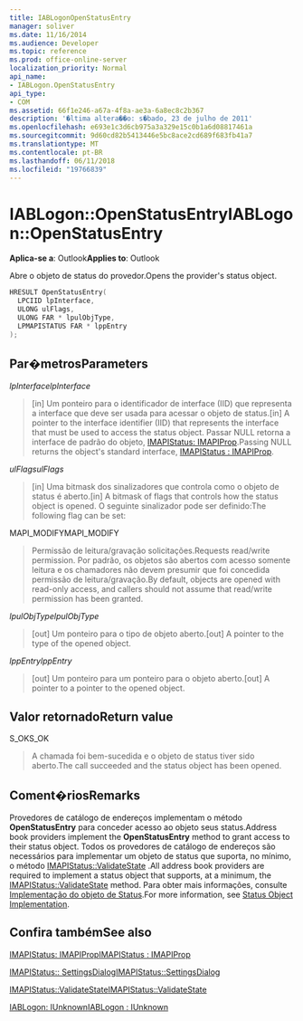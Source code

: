 ```yaml
---
title: IABLogonOpenStatusEntry
manager: soliver
ms.date: 11/16/2014
ms.audience: Developer
ms.topic: reference
ms.prod: office-online-server
localization_priority: Normal
api_name:
- IABLogon.OpenStatusEntry
api_type:
- COM
ms.assetid: 66f1e246-a67a-4f8a-ae3a-6a8ec8c2b367
description: '�ltima altera��o: s�bado, 23 de julho de 2011'
ms.openlocfilehash: e693e1c3d6cb975a3a329e15c0b1a6d08817461a
ms.sourcegitcommit: 9d60cd82b5413446e5bc8ace2cd689f683fb41a7
ms.translationtype: MT
ms.contentlocale: pt-BR
ms.lasthandoff: 06/11/2018
ms.locfileid: "19766839"
---
```

# <a name="iablogonopenstatusentry"></a><span data-ttu-id="de637-103">IABLogon::OpenStatusEntry</span><span class="sxs-lookup"><span data-stu-id="de637-103">IABLogon::OpenStatusEntry</span></span>

  
  
<span data-ttu-id="de637-104">**Aplica-se a**: Outlook</span><span class="sxs-lookup"><span data-stu-id="de637-104">**Applies to**: Outlook</span></span> 
  
<span data-ttu-id="de637-105">Abre o objeto de status do provedor.</span><span class="sxs-lookup"><span data-stu-id="de637-105">Opens the provider's status object.</span></span>
  
```cpp
HRESULT OpenStatusEntry(
  LPCIID lpInterface,
  ULONG ulFlags,
  ULONG FAR * lpulObjType,
  LPMAPISTATUS FAR * lppEntry
);
```

## <a name="parameters"></a><span data-ttu-id="de637-106">Par�metros</span><span class="sxs-lookup"><span data-stu-id="de637-106">Parameters</span></span>

 <span data-ttu-id="de637-107">_lpInterface_</span><span class="sxs-lookup"><span data-stu-id="de637-107">_lpInterface_</span></span>
  
> <span data-ttu-id="de637-108">[in] Um ponteiro para o identificador de interface (IID) que representa a interface que deve ser usada para acessar o objeto de status.</span><span class="sxs-lookup"><span data-stu-id="de637-108">[in] A pointer to the interface identifier (IID) that represents the interface that must be used to access the status object.</span></span> <span data-ttu-id="de637-109">Passar NULL retorna a interface de padrão do objeto, [IMAPIStatus: IMAPIProp](imapistatusimapiprop.md).</span><span class="sxs-lookup"><span data-stu-id="de637-109">Passing NULL returns the object's standard interface, [IMAPIStatus : IMAPIProp](imapistatusimapiprop.md).</span></span>
    
 <span data-ttu-id="de637-110">_ulFlags_</span><span class="sxs-lookup"><span data-stu-id="de637-110">_ulFlags_</span></span>
  
> <span data-ttu-id="de637-111">[in] Uma bitmask dos sinalizadores que controla como o objeto de status é aberto.</span><span class="sxs-lookup"><span data-stu-id="de637-111">[in] A bitmask of flags that controls how the status object is opened.</span></span> <span data-ttu-id="de637-112">O seguinte sinalizador pode ser definido:</span><span class="sxs-lookup"><span data-stu-id="de637-112">The following flag can be set:</span></span>
    
<span data-ttu-id="de637-113">MAPI_MODIFY</span><span class="sxs-lookup"><span data-stu-id="de637-113">MAPI_MODIFY</span></span> 
  
> <span data-ttu-id="de637-114">Permissão de leitura/gravação solicitações.</span><span class="sxs-lookup"><span data-stu-id="de637-114">Requests read/write permission.</span></span> <span data-ttu-id="de637-115">Por padrão, os objetos são abertos com acesso somente leitura e os chamadores não devem presumir que foi concedida permissão de leitura/gravação.</span><span class="sxs-lookup"><span data-stu-id="de637-115">By default, objects are opened with read-only access, and callers should not assume that read/write permission has been granted.</span></span>
    
 <span data-ttu-id="de637-116">_lpulObjType_</span><span class="sxs-lookup"><span data-stu-id="de637-116">_lpulObjType_</span></span>
  
> <span data-ttu-id="de637-117">[out] Um ponteiro para o tipo de objeto aberto.</span><span class="sxs-lookup"><span data-stu-id="de637-117">[out] A pointer to the type of the opened object.</span></span>
    
 <span data-ttu-id="de637-118">_lppEntry_</span><span class="sxs-lookup"><span data-stu-id="de637-118">_lppEntry_</span></span>
  
> <span data-ttu-id="de637-119">[out] Um ponteiro para um ponteiro para o objeto aberto.</span><span class="sxs-lookup"><span data-stu-id="de637-119">[out] A pointer to a pointer to the opened object.</span></span>
    
## <a name="return-value"></a><span data-ttu-id="de637-120">Valor retornado</span><span class="sxs-lookup"><span data-stu-id="de637-120">Return value</span></span>

<span data-ttu-id="de637-121">S_OK</span><span class="sxs-lookup"><span data-stu-id="de637-121">S_OK</span></span> 
  
> <span data-ttu-id="de637-122">A chamada foi bem-sucedida e o objeto de status tiver sido aberto.</span><span class="sxs-lookup"><span data-stu-id="de637-122">The call succeeded and the status object has been opened.</span></span>
    
## <a name="remarks"></a><span data-ttu-id="de637-123">Coment�rios</span><span class="sxs-lookup"><span data-stu-id="de637-123">Remarks</span></span>

<span data-ttu-id="de637-124">Provedores de catálogo de endereços implementam o método **OpenStatusEntry** para conceder acesso ao objeto seus status.</span><span class="sxs-lookup"><span data-stu-id="de637-124">Address book providers implement the **OpenStatusEntry** method to grant access to their status object.</span></span> <span data-ttu-id="de637-125">Todos os provedores de catálogo de endereços são necessários para implementar um objeto de status que suporta, no mínimo, o método [IMAPIStatus::ValidateState](imapistatus-validatestate.md) .</span><span class="sxs-lookup"><span data-stu-id="de637-125">All address book providers are required to implement a status object that supports, at a minimum, the [IMAPIStatus::ValidateState](imapistatus-validatestate.md) method.</span></span> <span data-ttu-id="de637-126">Para obter mais informações, consulte [Implementação do objeto de Status](status-object-implementation.md).</span><span class="sxs-lookup"><span data-stu-id="de637-126">For more information, see [Status Object Implementation](status-object-implementation.md).</span></span>
  
## <a name="see-also"></a><span data-ttu-id="de637-127">Confira também</span><span class="sxs-lookup"><span data-stu-id="de637-127">See also</span></span>



[<span data-ttu-id="de637-128">IMAPIStatus: IMAPIProp</span><span class="sxs-lookup"><span data-stu-id="de637-128">IMAPIStatus : IMAPIProp</span></span>](imapistatusimapiprop.md)
  
[<span data-ttu-id="de637-129">IMAPIStatus:: SettingsDialog</span><span class="sxs-lookup"><span data-stu-id="de637-129">IMAPIStatus::SettingsDialog</span></span>](imapistatus-settingsdialog.md)
  
[<span data-ttu-id="de637-130">IMAPIStatus::ValidateState</span><span class="sxs-lookup"><span data-stu-id="de637-130">IMAPIStatus::ValidateState</span></span>](imapistatus-validatestate.md)
  
[<span data-ttu-id="de637-131">IABLogon: IUnknown</span><span class="sxs-lookup"><span data-stu-id="de637-131">IABLogon : IUnknown</span></span>](iablogoniunknown.md)

